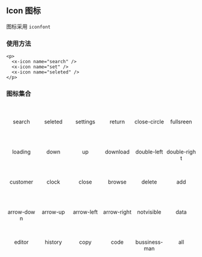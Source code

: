 ## Icon 图标

图标采用 `iconfont`

### 使用方法

<p>
  <x-icon name="search" />
  <x-icon name="set" />
  <x-icon name="seleted" />
</p>

```vue
<p>
  <x-icon name="search" />
  <x-icon name="set" />
  <x-icon name="seleted" />
</p>
```

### 图标集合

<div class="icon-group">
  <div class="icon-item">
    <div class="item-icon"><x-icon name="search" /></div>
    <div class="item-name">search</div>
  </div>
  <div class="icon-item">
    <div class="item-icon"><x-icon name="seleted" /></div>
    <div class="item-name">seleted</div>
  </div>
  <div class="icon-item">
    <div class="item-icon"><x-icon name="settings" /></div>
    <div class="item-name">settings</div>
  </div>
  <div class="icon-item">
    <div class="item-icon"><x-icon name="return" /></div>
    <div class="item-name">return</div>
  </div>
  <div class="icon-item">
    <div class="item-icon"><x-icon name="close-circle" /></div>
    <div class="item-name">close-circle</div>
  </div>
  <div class="icon-item">
    <div class="item-icon"><x-icon name="fullsreen" /></div>
    <div class="item-name">fullsreen</div>
  </div>
</div>

<div class="icon-group">
  <div class="icon-item">
    <div class="item-icon"><x-icon name="loading" /></div>
    <div class="item-name">loading</div>
  </div>
  <div class="icon-item">
    <div class="item-icon"><x-icon name="down" /></div>
    <div class="item-name">down</div>
  </div>
    <div class="icon-item">
    <div class="item-icon"><x-icon name="up" /></div>
    <div class="item-name">up</div>
  </div>
  <div class="icon-item">
    <div class="item-icon"><x-icon name="download" /></div>
    <div class="item-name">download</div>
  </div>
  <div class="icon-item">
    <div class="item-icon"><x-icon name="double-left" /></div>
    <div class="item-name">double-left</div>
  </div>
  <div class="icon-item">
    <div class="item-icon"><x-icon name="double-right" /></div>
    <div class="item-name">double-right</div>
  </div>
</div>

<div class="icon-group">
  <div class="icon-item">
    <div class="item-icon"><x-icon name="customer" /></div>
    <div class="item-name">customer</div>
  </div>
  <div class="icon-item">
    <div class="item-icon"><x-icon name="clock" /></div>
    <div class="item-name">clock</div>
  </div>
  <div class="icon-item">
    <div class="item-icon"><x-icon name="close" /></div>
    <div class="item-name">close</div>
  </div>
  <div class="icon-item">
    <div class="item-icon"><x-icon name="browse" /></div>
    <div class="item-name">browse</div>
  </div>
  <div class="icon-item">
    <div class="item-icon"><x-icon name="delete" /></div>
    <div class="item-name">delete</div>
  </div>
  <div class="icon-item">
    <div class="item-icon"><x-icon name="add" /></div>
    <div class="item-name">add</div>
  </div>
</div>

<div class="icon-group">
  <div class="icon-item">
    <div class="item-icon"><x-icon name="arrow-down" /></div>
    <div class="item-name">arrow-down</div>
  </div>
  <div class="icon-item">
    <div class="item-icon"><x-icon name="arrow-up" /></div>
    <div class="item-name">arrow-up</div>
  </div>
  <div class="icon-item">
    <div class="item-icon"><x-icon name="arrow-left" /></div>
    <div class="item-name">arrow-left</div>
  </div>
  <div class="icon-item">
    <div class="item-icon"><x-icon name="arrow-right" /></div>
    <div class="item-name">arrow-right</div>
  </div>
    <div class="icon-item">
    <div class="item-icon"><x-icon name="notvisible" /></div>
    <div class="item-name">notvisible</div>
  </div>
  <div class="icon-item">
    <div class="item-icon"><x-icon name="data" /></div>
    <div class="item-name">data</div>
  </div>
</div>

<div class="icon-group">
  <div class="icon-item">
    <div class="item-icon"><x-icon name="editor" /></div>
    <div class="item-name">editor</div>
  </div>
  <div class="icon-item">
    <div class="item-icon"><x-icon name="history" /></div>
    <div class="item-name">history</div>
  </div>
  <div class="icon-item">
    <div class="item-icon"><x-icon name="copy" /></div>
    <div class="item-name">copy</div>
  </div>
  <div class="icon-item">
    <div class="item-icon"><x-icon name="code" /></div>
    <div class="item-name">code</div>
  </div>
    <div class="icon-item">
    <div class="item-icon"><x-icon name="bussiness-man" /></div>
    <div class="item-name">bussiness-man</div>
  </div>
  <div class="icon-item">
    <div class="item-icon"><x-icon name="all" /></div>
    <div class="item-name">all</div>
  </div>
</div>

<style>
.icon-group{
  margin: 30px 0;
  display: flex;
  justify-content: space-between;
}

.icon-item{
  display: flex;
  flex-direction: column;
  width: 80px;
}


.item-icon,.item-name{
  height: 25px;
  text-align:center;
  word-break: break-all;
}

.icon-item i{
  font-size: 25px !important;
}
</style>
